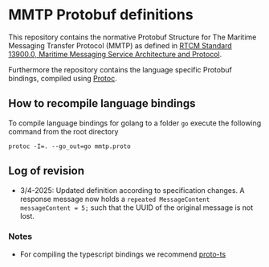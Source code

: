 # MMTP Protobuf definitions

This repository contains the normative Protobuf Structure for The Maritime Messaging Transfer Protocol (MMTP) as defined in [RTCM Standard 13900.0, Maritime Messaging Service Architecture and Protocol](https://rtcm.myshopify.com/collections/maritime-communication-standards/products/rtcm-13900-0-for-maritime-messaging-service-architecture-protocol).

Furthermore the repository contains the language specific Protobuf bindings, compiled using [Protoc](https://protobuf.dev/installation/).

## How to recompile language bindings
To compile language bindings for golang to a folder `go` execute the following command from the root directory
```
protoc -I=. --go_out=go mmtp.proto
```


## Log of revision
* 3/4-2025: Updated definition according to specification changes. A response message now holds a `repeated MessageContent messageContent = 5;` such that the UUID of the original message is not lost.

### Notes
* For compiling the typescript bindings we recommend [proto-ts](https://github.com/stephenh/ts-proto)